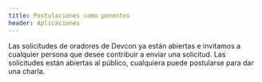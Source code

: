 ```yaml
---
title: Postulaciones como ponentes
header: Aplicaciones
---
```

Las solicitudes de oradores de Devcon ya están abiertas e invitamos a cualquier persona que desee contribuir a enviar una solicitud. Las solicitudes están abiertas al público, cualquiera puede postularse para dar una charla.